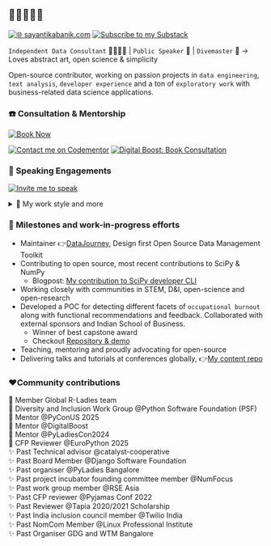 ## 👋🏽👩🏽‍💻

[![🌐 sayantikabanik.com](https://img.shields.io/badge/Website-sayantikabanik.com-9cf?style=for-the-badge&logo=internet-explorer)](https://www.sayantikabanik.com)
[![Subscribe to my Substack](https://img.shields.io/badge/Subscribe-Substack-ff6700?style=for-the-badge&logo=substack&logoColor=white)](https://sayantikabanik.substack.com/)


`Independent Data Consultant` 🧹🧑🏼‍💻 | `Public Speaker` 📡 | `Divemaster` 🤿  -> Loves abstract art, open science & simplicity

Open-source contributor, working on passion projects in `data engineering`, `text analysis`, `developer experience` and a ton of `exploratory work` with business-related data science applications.

### ☎️ Consultation & Mentorship
[![Book Now](https://img.shields.io/badge/Book%20Consultation-Click%20Here-brightgreen)](https://calendar.google.com/calendar/u/0/appointments/schedules/AcZssZ2D0mRUyY-rp9hFLPTjTuJy606BhF2gpb_y3t3J-TkEmmcwTqsTH8Ha59pthciKE8-CrTH9o3U9)

[![Contact me on Codementor](https://www.codementor.io/m-badges/workwithsayantika/book-session.svg)](https://www.codementor.io/@workwithsayantika?refer=badge)
[![Digital Boost: Book Consultation](https://img.shields.io/badge/Digital%20Boost-Book%20Consultation-white)](https://organisation.digitalboost.org.uk/volunteer-details?volunteer[]=314&id=null)

### 🎤 Speaking Engagements 

[![Invite me to speak](https://img.shields.io/badge/Invite%20me%20to%20Speak-Innovation%20Women-blue)](https://speaker.innovationwomen.com/user/18144)


<details>
  <summary>🪼 My work style and more</summary>

🦋 **Conditions I like to work in**
   - Psychologically safe &  organised env
   - Around happy humans who have a life outside of work

🐳 **How I best receive feedback**
  - Constructive 
  - Perfect when it's driven from "things which could be better" than "everything went wrong, it's you"
     - No to trauma dumping  

🐌 **How I learn best**
  - Give me a taste of the big picture 
  - Being hands-on
  - Organising & asking questions 
  - Big on research + planning, not great with hotfixes

🦀 **Other things to know about me**
  - Zero tolerance for disrespect
  - Speak but don't mansplain me
  - Active listener
  - Respect my time and I will yours 
  - Over-communication is sweet
  - Neurospicy
</details>

### 📌 Milestones and work-in-progress efforts
- Maintainer 👉[DataJourney](https://github.com/sayantikabanik/DataJourney), Design first Open Source Data Management Toolkit
- Contributing to open source, most recent contributions to SciPy & NumPy
  - Blogpost: [My contribution to SciPy developer CLI](https://labs.quansight.org/blog/2022/05/the-evolution-of-the-scipy-developer-cli)
- Working closely with communities in STEM, D&I, open-science and open-research
- Developed a POC for detecting different facets of `occupational burnout` along with functional recommendations and feedback.
  Collaborated with external sponsors and Indian School of Business.
    - Winner of best capstone award 
    - Checkout [Repository & demo](https://github.com/sayantikabanik/capstone_isb)
- Teaching, mentoring and proudly advocating for open-source
- Delivering talks and tutorials at conferences globally, 👉[My content repo](https://github.com/sayantikabanik/presentations_conferences)

### ❤️Community contributions

🌟 Member Global R-Ladies team\
🌟 Diversity and Inclusion Work Group @Python Software Foundation (PSF)\
🌟 Mentor @PyConUS 2025\
🌟 Mentor @DigitalBoost\
🌟 Mentor @PyLadiesCon2024\
🌟 CFP Reviewer @EuroPython 2025\
✨ Past Technical advisor @catalyst-cooperative\
✨ Past Board Member @Django Software Foundation\
✨️ Past organiser @PyLadies Bangalore\
✨️ Past project incubator founding committee member @NumFocus\
✨️ Past work group member @RSE Asia\
✨ Past CFP reviewer @Pyjamas Conf 2022\
✨ Past Reviewer @Tapia 2020/2021 Scholarship\
✨ Past India inclusion council member @Twilio India\
✨ Past NomCom Member @Linux Professional Institute\
✨ Past Organiser GDG and WTM Bangalore
